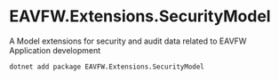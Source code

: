 # EAVFW.Extensions.SecurityModel
A Model extensions for security and audit data related to EAVFW Application development


```
dotnet add package EAVFW.Extensions.SecurityModel
```